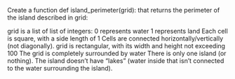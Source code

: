 Create a function def island_perimeter(grid): that returns the perimeter of the island described in grid:

grid is a list of list of integers:
    0 represents water
    1 represents land
Each cell is square, with a side length of 1
Cells are connected horizontally/vertically (not diagonally).
grid is rectangular, with its width and height not exceeding 100
The grid is completely surrounded by water
There is only one island (or nothing).
The island doesn’t have “lakes” (water inside that isn’t connected to the water surrounding the island).